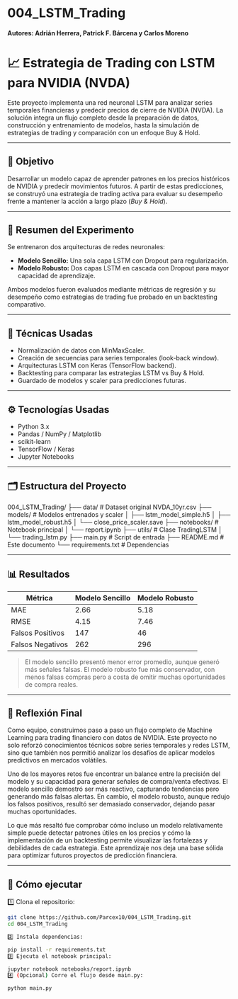 # 004_LSTM_Trading

#### Autores: Adrián Herrera, Patrick F. Bárcena y Carlos Moreno

# 📈 Estrategia de Trading con LSTM para NVIDIA (NVDA)

Este proyecto implementa una red neuronal LSTM para analizar series temporales financieras y predecir precios de cierre de NVIDIA (NVDA). La solución integra un flujo completo desde la preparación de datos, construcción y entrenamiento de modelos, hasta la simulación de estrategias de trading y comparación con un enfoque Buy & Hold.

---

## 🎯 Objetivo

Desarrollar un modelo capaz de aprender patrones en los precios históricos de NVIDIA y predecir movimientos futuros. A partir de estas predicciones, se construyó una estrategia de trading activa para evaluar su desempeño frente a mantener la acción a largo plazo (*Buy & Hold*).

---

## 🧪 Resumen del Experimento

Se entrenaron dos arquitecturas de redes neuronales:

- **Modelo Sencillo:** Una sola capa LSTM con Dropout para regularización.
- **Modelo Robusto:** Dos capas LSTM en cascada con Dropout para mayor capacidad de aprendizaje.

Ambos modelos fueron evaluados mediante métricas de regresión y su desempeño como estrategias de trading fue probado en un backtesting comparativo.

---

## 🧠 Técnicas Usadas

- Normalización de datos con MinMaxScaler.
- Creación de secuencias para series temporales (look-back window).
- Arquitecturas LSTM con Keras (TensorFlow backend).
- Backtesting para comparar las estrategias LSTM vs Buy & Hold.
- Guardado de modelos y scaler para predicciones futuras.

---

## ⚙️ Tecnologías Usadas

- Python 3.x
- Pandas / NumPy / Matplotlib
- scikit-learn
- TensorFlow / Keras
- Jupyter Notebooks

---

## 🗂️ Estructura del Proyecto

004_LSTM_Trading/
├── data/               # Dataset original NVDA_10yr.csv
├── models/             # Modelos entrenados y scaler
│   ├── lstm_model_simple.h5
│   ├── lstm_model_robust.h5
│   └── close_price_scaler.save
├── notebooks/          # Notebook principal
│   └── report.ipynb
├── utils/              # Clase TradingLSTM
│   └── trading_lstm.py
├── main.py             # Script de entrada
├── README.md           # Este documento
└── requirements.txt    # Dependencias

---

## 📊 Resultados

| Métrica             | Modelo Sencillo | Modelo Robusto |
|---------------------|------------------|----------------|
| MAE                 | 2.66             | 5.18           |
| RMSE                | 4.15             | 7.46           |
| Falsos Positivos    | 147              | 46             |
| Falsos Negativos    | 262              | 296            |

> El modelo sencillo presentó menor error promedio, aunque generó más señales falsas. El modelo robusto fue más conservador, con menos falsas compras pero a costa de omitir muchas oportunidades de compra reales.

---

## 🤔 Reflexión Final

Como equipo, construimos paso a paso un flujo completo de Machine Learning para trading financiero con datos de NVIDIA. Este proyecto no solo reforzó conocimientos técnicos sobre series temporales y redes LSTM, sino que también nos permitió analizar los desafíos de aplicar modelos predictivos en mercados volátiles.

Uno de los mayores retos fue encontrar un balance entre la precisión del modelo y su capacidad para generar señales de compra/venta efectivas. El modelo sencillo demostró ser más reactivo, capturando tendencias pero generando más falsas alertas. En cambio, el modelo robusto, aunque redujo los falsos positivos, resultó ser demasiado conservador, dejando pasar muchas oportunidades.

Lo que más resaltó fue comprobar cómo incluso un modelo relativamente simple puede detectar patrones útiles en los precios y cómo la implementación de un backtesting permite visualizar las fortalezas y debilidades de cada estrategia. Este aprendizaje nos deja una base sólida para optimizar futuros proyectos de predicción financiera.

---

## 🚀 Cómo ejecutar

1️⃣ Clona el repositorio:  
```bash
git clone https://github.com/Parcex10/004_LSTM_Trading.git
cd 004_LSTM_Trading

2️⃣ Instala dependencias:

pip install -r requirements.txt
3️⃣ Ejecuta el notebook principal:

jupyter notebook notebooks/report.ipynb
4️⃣ (Opcional) Corre el flujo desde main.py:

python main.py

